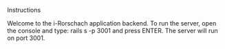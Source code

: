 Instructions

Welcome to the i-Rorschach application backend. To run the server, open the console and type: rails s -p 3001 and press ENTER. The server will run on port 3001.